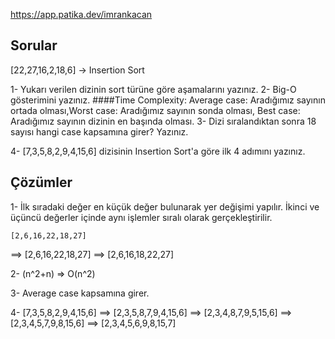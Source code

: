 
https://app.patika.dev/imrankacan

## Sorular

[22,27,16,2,18,6] -> Insertion Sort

1- Yukarı verilen dizinin sort türüne göre aşamalarını yazınız.
2- Big-O gösterimini yazınız.
####Time Complexity: Average case: Aradığımız sayının ortada olması,Worst case: Aradığımız sayının sonda olması, Best case: Aradığımız sayının dizinin en başında olması.
3- Dizi sıralandıktan sonra 18 sayısı hangi case kapsamına girer? Yazınız.


4- [7,3,5,8,2,9,4,15,6] dizisinin Insertion Sort'a göre ilk 4 adımını yazınız.


## Çözümler

1- İlk sıradaki değer en küçük değer bulunarak yer değişimi yapılır. İkinci ve üçüncü değerler içinde aynı işlemler sıralı olarak gerçekleştirilir.

    [2,6,16,22,18,27]
==> [2,6,16,22,18,27]
==> [2,6,16,18,22,27]

2- (n^2+n) => O(n^2)

3- Average case kapsamına girer.

4-   [7,3,5,8,2,9,4,15,6]
==>  [2,3,5,8,7,9,4,15,6]
==>  [2,3,4,8,7,9,5,15,6]
==>  [2,3,4,5,7,9,8,15,6]
==>  [2,3,4,5,6,9,8,15,7]



